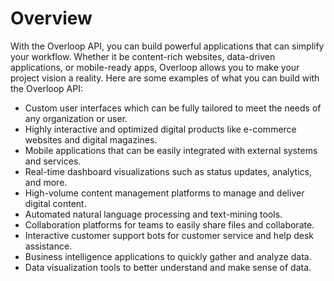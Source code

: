# Overview

With the Overloop API, you can build powerful applications that can simplify
your workflow. Whether it be content-rich websites, data-driven applications,
or mobile-ready apps, Overloop allows you to make your project vision a
reality. Here are some examples of what you can build with the Overloop API:

- Custom user interfaces which can be fully tailored to meet the needs of any
  organization or user.
- Highly interactive and optimized digital products like e-commerce websites
  and digital magazines.
- Mobile applications that can be easily integrated with external systems and
  services.
- Real-time dashboard visualizations such as status updates, analytics, and
  more.
- High-volume content management platforms to manage and deliver digital
  content.
- Automated natural language processing and text-mining tools.
- Collaboration platforms for teams to easily share files and collaborate.
- Interactive customer support bots for customer service and help desk
  assistance.
- Business intelligence applications to quickly gather and analyze data.
- Data visualization tools to better understand and make sense of data.

